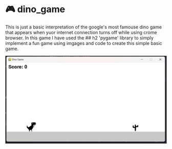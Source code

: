 # :video_game: dino_game
This is just a basic interpretation of the google's most famouse dino game that appears when yuor internet connection turns off while using crome browser.
In this game I have used the ## h2 'pygame' library to simply implement a fun game using imgages and code to create this simple basic game.

![Dino game](https://github.com/Soorajalipanhwar/dino_game/blob/main/dino%20game.png)